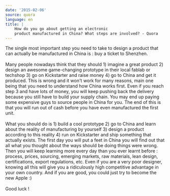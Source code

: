 ```yaml
---
date: '2015-02-06'
source: quora
language: en
title: |
    How do you go about getting an electronic
    product manufactured in China? What steps are involved? - Quora
---
```


The single most important step you need to take to design a product that
can actually be manufactured in China is : buy a ticket to Shenzhen. \
\
Many people nowadays think that they should 1) imagine a great product
2) design an awesome game-changing prototype in their local fablab or
techshop 3) go on Kickstarter and raise money 4) go to China and get it
produced. This is wrong and it won\'t work for many reasons, main one
being that you need to understand how China works first. Even if you
reach step 3 and have lots of money, you will keep pushing back the
delivery because you still have to build your supply chain. You may end
up paying some expensive guys to source people in China for you. The end
of this is that you will run out of cash before you have even
manufactured the first unit.\
\
What you should do is 1) build a cool prototype 2) go to China and learn
about the reality of manufacturing by yourself 3) design a product
according to this reality 4) run on Kickstarter and ship something that
actually exists. The first day you will put a feet in China you will
find out that all what you thought about the ways should be doing things
were wrong. Then you will keep learning more every day than you ever
learnt before : process, prices, sourcing, emerging markets, raw
materials, lean design, certifications, export regulations, etc. Even if
you are a very poor designer, knowing all this will give you a
ridiculously high competitive advantage in your own country. And if you
are good, you could just try to become the new Apple :)\
\
Good luck !
